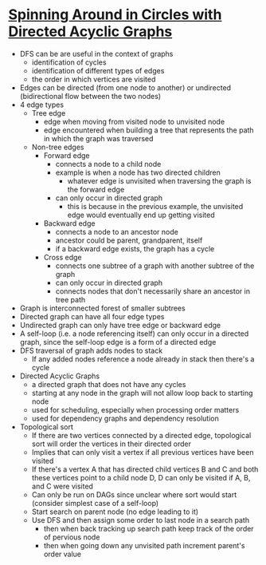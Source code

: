 # [Spinning Around in Circles with Directed Acyclic Graphs](https://medium.com/basecs/spinning-around-in-cycles-with-directed-acyclic-graphs-a233496d4688)

* DFS can be are useful in the context of graphs
  * identification of cycles
  * identification of different types of edges
  * the order in which vertices are visited
* Edges can be directed (from one node to another) or undirected (bidirectional flow between the two nodes)
* 4 edge types
  * Tree edge
    * edge when moving from visited node to unvisited node
    * edge encountered when building a tree that represents the path in which the graph was traversed
  * Non-tree edges
    * Forward edge
      * connects a node to a child node
      * example is when a node has two directed children
        * whatever edge is unvisited when traversing the graph is the forward edge
      * can only occur in directed graph
        * this is because in the previous example, the unvisited edge would eventually end up getting visited
    * Backward edge
      * connects a node to an ancestor node
      * ancestor could be parent, grandparent, itself
      * if a backward edge exists, the graph has a cycle
    * Cross edge
      * connects one subtree of a graph with another subtree of the graph
      * can only occur in directed graph
      * connects nodes that don't necessarily share an ancestor in tree path
* Graph is interconnected forest of smaller subtrees
* Directed graph can have all four edge types
* Undirected graph can only have tree edge or backward edge
* A self-loop (i.e. a node referencing itself) can only occur in a directed graph, since the self-loop edge is a form of a directed edge
* DFS traversal of graph adds nodes to stack
  * If any added nodes reference a node already in stack then there's a cycle
* Directed Acyclic Graphs
  * a directed graph that does not have any cycles
  * starting at any node in the graph will not allow loop back to starting node
  * used for scheduling, especially when processing order matters
  * used for dependency graphs and dependency resolution
* Topological sort
  * If there are two vertices connected by a directed edge, topological sort will order the vertices in their directed order
  * Implies that can only visit a vertex if all previous vertices have been visited
  * If there's a vertex A that has directed child vertices B and C and both these vertices point to a child node D, D can only be visited if A, B, and C were visited
  * Can only be run on DAGs since unclear where sort would start (consider simplest case of a self-loop)
  * Start search on parent node (no edge leading to it)
  * Use DFS and then assign some order to last node in a search path
    * then when back tracking up search path keep track of the order of pervious node
    * then when going down any unvisited path increment parent's order value
